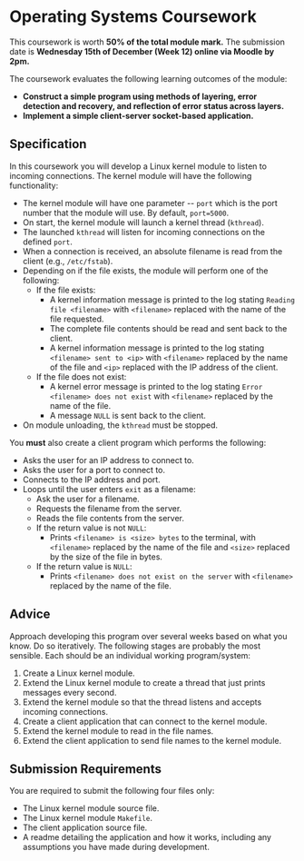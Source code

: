 # Operating Systems Coursework

This coursework is worth **50% of the total module mark.** The submission date is **Wednesday 15th of December (Week 12) online via Moodle by 2pm.**

The coursework evaluates the following learning outcomes of the module:

- **Construct a simple program using methods of layering, error detection and recovery, and reflection of error status across layers.**
- **Implement a simple client-server socket-based application.**

## Specification

In this coursework you will develop a Linux kernel module to listen to incoming connections. The kernel module will have the following functionality:

- The kernel module will have one parameter -- `port` which is the port number that the module will use. By default, `port=5000`.
- On start, the kernel module will launch a kernel thread (`kthread`).
- The launched `kthread` will listen for incoming connections on the defined `port`.
- When a connection is received, an absolute filename is read from the client (e.g., `/etc/fstab`).
- Depending on if the file exists, the module will perform one of the following:
  - If the file exists:
    - A kernel information message is printed to the log stating `Reading file <filename>` with `<filename>` replaced with the name of the file requested.
    - The complete file contents should be read and sent back to the client.
    - A kernel information message is printed to the log stating `<filename> sent to <ip>` with `<filename>` replaced by the name of the file and `<ip>` replaced with the IP address of the client.
  - If the file does not exist:
    - A kernel error message is printed to the log stating `Error <filename> does not exist` with `<filename>` replaced by the name of the file.
    - A message `NULL` is sent back to the client.
- On module unloading, the `kthread` must be stopped.

You **must** also create a client program which performs the following:

- Asks the user for an IP address to connect to.
- Asks the user for a port to connect to.
- Connects to the IP address and port.
- Loops until the user enters `exit` as a filename:
  - Ask the user for a filename.
  - Requests the filename from the server.
  - Reads the file contents from the server.
  - If the return value is not `NULL`:
    - Prints `<filename> is <size> bytes` to the terminal, with `<filename>` replaced by the name of the file and `<size>` replaced by the size of the file in bytes.
  - If the return value is `NULL`:
    - Prints `<filename> does not exist on the server` with `<filename>` replaced by the name of the file.

## Advice

Approach developing this program over several weeks based on what you know. Do so iteratively. The following stages are probably the most sensible. Each should be an individual working program/system:

1. Create a Linux kernel module.
2. Extend the Linux kernel module to create a thread that just prints messages every second.
3. Extend the kernel module so that the thread listens and accepts incoming connections.
4. Create a client application that can connect to the kernel module.
5. Extend the kernel module to read in the file names.
6. Extend the client application to send file names to the kernel module.

## Submission Requirements

You are required to submit the following four files only:

- The Linux kernel module source file.
- The Linux kernel module `Makefile`.
- The client application source file.
- A readme detailing the application and how it works, including any assumptions you have made during development.

